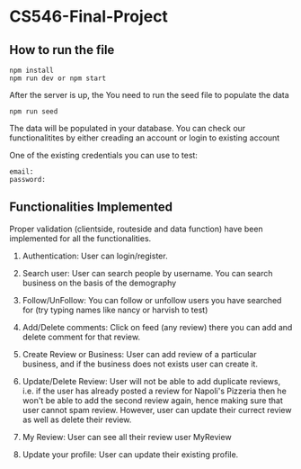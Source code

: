 # CS546-Final-Project

## How to run the file
```
npm install
npm run dev or npm start
```

After the server is up, the You need to run the seed file to populate the data

```
npm run seed 
```

The data will be populated in your database.
You can check our functionalitites by either creading an account or login to existing account

One of the existing credentials you can use to test:
```
email: 
password: 
```

## Functionalities Implemented

Proper validation (clientside, routeside and data function) have been implemented for all the functionalities.

1. Authentication: User can login/register. 
   
2. Search user: User can search people by username. You can search business on the basis of the demography
  
4. Follow/UnFollow: You can follow or unfollow users you have searched for (try typing names like nancy or harvish to test)

5. Add/Delete comments: Click on feed (any review) there you can add and delete comment for that review.

6. Create Review or Business: User can add review of a particular business, and if the business does not exists user can create it.

7. Update/Delete Review: User will not be able to add duplicate reviews, i.e. if the user has already posted a review for Napoli's Pizzeria then he won't be able to add the second review again, hence making sure that user cannot spam review. However, user can update their currect review as well as delete their review.

8. My Review: User can see all their review user MyReview

9.  Update your profile: User can update their existing profile.

